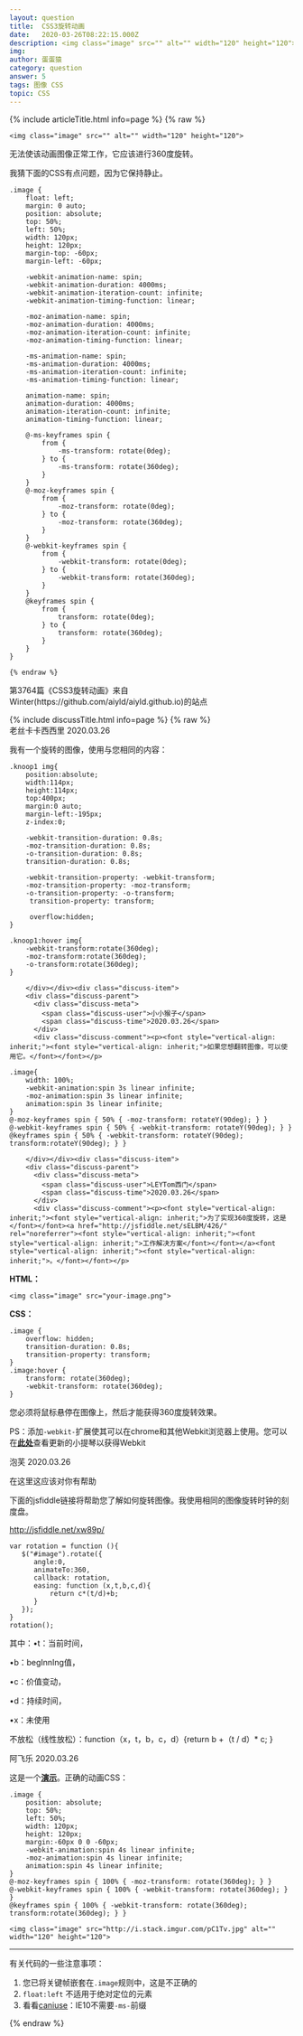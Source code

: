 ```yaml
---
layout: question
title:  CSS3旋转动画
date:   2020-03-26T08:22:15.000Z
description: <img class="image" src="" alt="" width="120" height="120">无法使该动画图像正常工作，它应该...
img: 
author: 蛋蛋猿
category: question
answer: 5
tags: 图像 CSS
topic: CSS
---
```

<div class="article-root">
  <div class="article">
    {% include articleTitle.html info=page %}
    {% raw %}
    <div class="article-content"><pre><code>&lt;img class="image" src="" alt="" width="120" height="120"&gt;
</code></pre>

<p><font style="vertical-align: inherit;"><font style="vertical-align: inherit;">无法使该动画图像正常工作，它应该进行360度旋转。</font></font></p>

<p><font style="vertical-align: inherit;"><font style="vertical-align: inherit;">我猜下面的CSS有点问题，因为它保持静止。</font></font></p>

<pre><code>.image {<font></font>
    float: left;<font></font>
    margin: 0 auto;<font></font>
    position: absolute;<font></font>
    top: 50%;<font></font>
    left: 50%;<font></font>
    width: 120px;<font></font>
    height: 120px;<font></font>
    margin-top: -60px;<font></font>
    margin-left: -60px;<font></font>
<font></font>
    -webkit-animation-name: spin;<font></font>
    -webkit-animation-duration: 4000ms;<font></font>
    -webkit-animation-iteration-count: infinite;<font></font>
    -webkit-animation-timing-function: linear;<font></font>
<font></font>
    -moz-animation-name: spin;<font></font>
    -moz-animation-duration: 4000ms;<font></font>
    -moz-animation-iteration-count: infinite;<font></font>
    -moz-animation-timing-function: linear;<font></font>
<font></font>
    -ms-animation-name: spin;<font></font>
    -ms-animation-duration: 4000ms;<font></font>
    -ms-animation-iteration-count: infinite;<font></font>
    -ms-animation-timing-function: linear;<font></font>
<font></font>
    animation-name: spin;<font></font>
    animation-duration: 4000ms;<font></font>
    animation-iteration-count: infinite;<font></font>
    animation-timing-function: linear;<font></font>
<font></font>
    @-ms-keyframes spin { <font></font>
        from { <font></font>
            -ms-transform: rotate(0deg); <font></font>
        } to { <font></font>
            -ms-transform: rotate(360deg); <font></font>
        }<font></font>
    }<font></font>
    @-moz-keyframes spin { <font></font>
        from { <font></font>
            -moz-transform: rotate(0deg); <font></font>
        } to { <font></font>
            -moz-transform: rotate(360deg); <font></font>
        }<font></font>
    }<font></font>
    @-webkit-keyframes spin { <font></font>
        from { <font></font>
            -webkit-transform: rotate(0deg); <font></font>
        } to { <font></font>
            -webkit-transform: rotate(360deg); <font></font>
        }<font></font>
    }<font></font>
    @keyframes spin { <font></font>
        from { <font></font>
            transform: rotate(0deg); <font></font>
        } to { <font></font>
            transform: rotate(360deg); <font></font>
        }<font></font>
    }<font></font>
}<font></font>
</code></pre></div>
    {% endraw %}
  </div>
  <p class="winter_mark">第3764篇《CSS3旋转动画》来自Winter(https://github.com/aiyld/aiyld.github.io)的站点</p>
  <div class="discuss-wrapper">
    {% include discussTitle.html info=page %}
    {% raw %}
    <div class="discuss-item">
        <div class="discuss-parent">
          <div class="discuss-meta">
            <span class="discuss-user">老丝卡卡西西里</span>
            <span class="discuss-time">2020.03.26</span>
          </div>
          <div class="discuss-comment"><p><font style="vertical-align: inherit;"><font style="vertical-align: inherit;">我有一个旋转的图像，使用与您相同的内容：</font></font></p>

<pre><code>.knoop1 img{<font></font>
    position:absolute;<font></font>
    width:114px;<font></font>
    height:114px;<font></font>
    top:400px;<font></font>
    margin:0 auto;<font></font>
    margin-left:-195px;<font></font>
    z-index:0;<font></font>
<font></font>
    -webkit-transition-duration: 0.8s;<font></font>
    -moz-transition-duration: 0.8s;<font></font>
    -o-transition-duration: 0.8s;<font></font>
    transition-duration: 0.8s;<font></font>
<font></font>
    -webkit-transition-property: -webkit-transform;<font></font>
    -moz-transition-property: -moz-transform;<font></font>
    -o-transition-property: -o-transform;<font></font>
     transition-property: transform;<font></font>
<font></font>
     overflow:hidden;<font></font>
}<font></font>
<font></font>
.knoop1:hover img{<font></font>
    -webkit-transform:rotate(360deg);<font></font>
    -moz-transform:rotate(360deg); <font></font>
    -o-transform:rotate(360deg);<font></font>
}<font></font>
</code></pre></div>
        </div></div><div class="discuss-item">
        <div class="discuss-parent">
          <div class="discuss-meta">
            <span class="discuss-user">小小猴子</span>
            <span class="discuss-time">2020.03.26</span>
          </div>
          <div class="discuss-comment"><p><font style="vertical-align: inherit;"><font style="vertical-align: inherit;">如果您想翻转图像，可以使用它。</font></font></p>

<pre><code>.image{<font></font>
    width: 100%;<font></font>
    -webkit-animation:spin 3s linear infinite;<font></font>
    -moz-animation:spin 3s linear infinite;<font></font>
    animation:spin 3s linear infinite;<font></font>
}<font></font>
@-moz-keyframes spin { 50% { -moz-transform: rotateY(90deg); } }<font></font>
@-webkit-keyframes spin { 50% { -webkit-transform: rotateY(90deg); } }<font></font>
@keyframes spin { 50% { -webkit-transform: rotateY(90deg); transform:rotateY(90deg); } }<font></font>
</code></pre></div>
        </div></div><div class="discuss-item">
        <div class="discuss-parent">
          <div class="discuss-meta">
            <span class="discuss-user">LEYTom西门</span>
            <span class="discuss-time">2020.03.26</span>
          </div>
          <div class="discuss-comment"><p><font style="vertical-align: inherit;"><font style="vertical-align: inherit;">为了实现360度旋转，这是</font></font><a href="http://jsfiddle.net/sELBM/426/" rel="noreferrer"><font style="vertical-align: inherit;"><font style="vertical-align: inherit;">工作解决方案</font></font></a><font style="vertical-align: inherit;"><font style="vertical-align: inherit;">。</font></font></p>

<p><strong><font style="vertical-align: inherit;"><font style="vertical-align: inherit;">HTML：</font></font></strong></p>

<pre><code>&lt;img class="image" src="your-image.png"&gt;
</code></pre>

<p><strong><font style="vertical-align: inherit;"><font style="vertical-align: inherit;">CSS：</font></font></strong></p>

<pre><code>.image {<font></font>
    overflow: hidden;<font></font>
    transition-duration: 0.8s;<font></font>
    transition-property: transform;<font></font>
}<font></font>
.image:hover {<font></font>
    transform: rotate(360deg);<font></font>
    -webkit-transform: rotate(360deg);<font></font>
}<font></font>
</code></pre>

<p><font style="vertical-align: inherit;"><font style="vertical-align: inherit;">您必须将鼠标悬停在图像上，然后才能获得360度旋转效果。</font></font></p>

<p><font style="vertical-align: inherit;"><font style="vertical-align: inherit;">PS：添加</font></font><code>-webkit-</code><font style="vertical-align: inherit;"><font style="vertical-align: inherit;">扩展使其可以在chrome和其他Webkit浏览器上使用。</font><font style="vertical-align: inherit;">您可以在</font><strong><a href="http://jsfiddle.net/sELBM/426/" rel="noreferrer"><font style="vertical-align: inherit;">此处</font></a></strong><font style="vertical-align: inherit;">查看更新的小提琴以获得Webkit</font></font><strong><a href="http://jsfiddle.net/sELBM/426/" rel="noreferrer"><font style="vertical-align: inherit;"></font></a></strong></p></div>
        </div></div><div class="discuss-item">
        <div class="discuss-parent">
          <div class="discuss-meta">
            <span class="discuss-user">泡芙</span>
            <span class="discuss-time">2020.03.26</span>
          </div>
          <div class="discuss-comment"><p><font style="vertical-align: inherit;"><font style="vertical-align: inherit;">在这里这应该对你有帮助</font></font></p>

<p><font style="vertical-align: inherit;"><font style="vertical-align: inherit;">下面的jsfiddle链接将帮助您了解如何旋转图像。我使用相同的图像旋转时钟的刻度盘。</font></font></p>

<p><a href="http://jsfiddle.net/xw89p/" rel="nofollow"><font style="vertical-align: inherit;"><font style="vertical-align: inherit;">http://jsfiddle.net/xw89p/</font></font></a></p>

<pre><code>var rotation = function (){<font></font>
   $("#image").rotate({<font></font>
      angle:0, <font></font>
      animateTo:360, <font></font>
      callback: rotation,<font></font>
      easing: function (x,t,b,c,d){       <font></font>
          return c*(t/d)+b;<font></font>
      }<font></font>
   });<font></font>
}<font></font>
rotation();<font></font>
</code></pre>

<p><font style="vertical-align: inherit;"><font style="vertical-align: inherit;">其中：•t：当前时间，</font></font></p>

<p><font style="vertical-align: inherit;"><font style="vertical-align: inherit;">•b：begInnIng值，</font></font></p>

<p><font style="vertical-align: inherit;"><font style="vertical-align: inherit;">•c：价值变动，</font></font></p>

<p><font style="vertical-align: inherit;"><font style="vertical-align: inherit;">•d：持续时间，</font></font></p>

<p><font style="vertical-align: inherit;"><font style="vertical-align: inherit;">•x：未使用</font></font></p>

<p><font style="vertical-align: inherit;"><font style="vertical-align: inherit;">不放松（线性放松）：function（x，t，b，c，d）{return b +（t / d）* c; </font><font style="vertical-align: inherit;">}</font></font></p></div>
        </div></div><div class="discuss-item">
        <div class="discuss-parent">
          <div class="discuss-meta">
            <span class="discuss-user">阿飞乐</span>
            <span class="discuss-time">2020.03.26</span>
          </div>
          <div class="discuss-comment"><p><font style="vertical-align: inherit;"><font style="vertical-align: inherit;">这是一个</font></font><strong><a href="https://jsfiddle.net/gionaf/Ugc5g/" rel="noreferrer"><font style="vertical-align: inherit;"><font style="vertical-align: inherit;">演示</font></font></a></strong><font style="vertical-align: inherit;"><font style="vertical-align: inherit;">。</font><font style="vertical-align: inherit;">正确的动画CSS：</font></font></p>

<p></p><div class="snippet" data-lang="js" data-hide="false" data-console="false" data-babel="false">
<div class="snippet-code">
<pre class="snippet-code-css lang-css prettyprint-override"><code>.image {<font></font>
    position: absolute;<font></font>
    top: 50%;<font></font>
    left: 50%;<font></font>
    width: 120px;<font></font>
    height: 120px;<font></font>
    margin:-60px 0 0 -60px;<font></font>
    -webkit-animation:spin 4s linear infinite;<font></font>
    -moz-animation:spin 4s linear infinite;<font></font>
    animation:spin 4s linear infinite;<font></font>
}<font></font>
@-moz-keyframes spin { 100% { -moz-transform: rotate(360deg); } }<font></font>
@-webkit-keyframes spin { 100% { -webkit-transform: rotate(360deg); } }<font></font>
@keyframes spin { 100% { -webkit-transform: rotate(360deg); transform:rotate(360deg); } }</code></pre>
<pre class="snippet-code-html lang-html prettyprint-override"><code>&lt;img class="image" src="http://i.stack.imgur.com/pC1Tv.jpg" alt="" width="120" height="120"&gt;</code></pre>
</div>
</div>
<p></p>

<hr>

<p><font style="vertical-align: inherit;"><font style="vertical-align: inherit;">有关代码的一些注意事项：</font></font></p>

<ol>
<li><font style="vertical-align: inherit;"><font style="vertical-align: inherit;">您已将关键帧嵌套在</font></font><code>.image</code><font style="vertical-align: inherit;"><font style="vertical-align: inherit;">规则中，这是不正确的</font></font></li>
<li><code>float:left</code><font style="vertical-align: inherit;"><font style="vertical-align: inherit;"> 不适用于绝对定位的元素</font></font></li>
<li><font style="vertical-align: inherit;"><font style="vertical-align: inherit;">看看</font></font><a href="https://caniuse.com/#feat=css-animation" rel="noreferrer"><font style="vertical-align: inherit;"><font style="vertical-align: inherit;">caniuse</font></font></a><font style="vertical-align: inherit;"><font style="vertical-align: inherit;">：IE10不需要</font></font><code>-ms-</code><font style="vertical-align: inherit;"><font style="vertical-align: inherit;">前缀</font></font></li>
</ol></div>
        </div></div>
    {% endraw %}
  </div>
<div>

